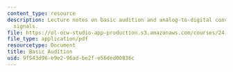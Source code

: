 ```yaml
---
content_type: resource
description: Lecture notes on basic audition and analog-to-digital conversion of speech
  signals.
file: https://ol-ocw-studio-app-production.s3.amazonaws.com/courses/24-910-topics-in-linguistic-theory-laboratory-phonology-spring-2007/9f543d96e9e296adbe2fe56ded00836c_lec2_audition.pdf
file_type: application/pdf
resourcetype: Document
title: Basic Audition
uid: 9f543d96-e9e2-96ad-be2f-e56ded00836c
---
```

